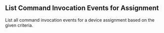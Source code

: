 List Command Invocation Events for Assignment
---------------------------------------------
List all command invocation events for a device assignment based on the given criteria.